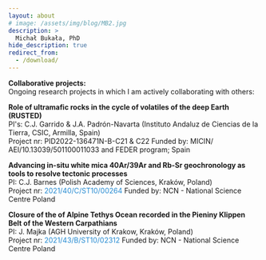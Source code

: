 ```yaml
---
layout: about
# image: /assets/img/blog/MB2.jpg
description: >
  Michał Bukała, PhD
hide_description: true
redirect_from:
  - /download/
---
```


<b> Collaborative projects: </b><br>
Ongoing research projects in which I am actively collaborating with others:<br>

<b>Role of ultramafic rocks in the cycle of volatiles of the deep Earth (RUSTED)</b><br>
PI's: C.J. Garrido & J.A. Padrón-Navarta (Instituto Andaluz de Ciencias de la Tierra, CSIC, Armilla, Spain)<br>
Project nr: PID2022-136471N-B-C21 & C22
Funded by: MICIN/ AEI/10.13039/501100011033 and FEDER program; Spain

<b>Advancing in-situ white mica 40Ar/39Ar and Rb-Sr geochronology as tools to resolve tectonic processes</b><br>
PI: C.J. Barnes (Polish Academy of Sciences, Kraków, Poland)<br>
Project nr: <a href="https://projekty.ncn.gov.pl/en/index.php?projekt_id=511414" style="color: rgb(38,139,210); text-decoration: none;"> 2021/40/C/ST10/00264 </a> 
Funded by: NCN - National Science Centre Poland

<b>Closure of the of Alpine Tethys Ocean recorded in the Pieniny Klippen Belt of the Western Carpathians</b><br>
PI: J. Majka (AGH University of Krakow, Kraków, Poland)<br>
Project nr: <a href="https://projekty.ncn.gov.pl/en/index.php?projekt_id=540940" style="color: rgb(38,139,210); text-decoration: none;"> 2021/43/B/ST10/02312 </a> 
Funded by: NCN - National Science Centre Poland